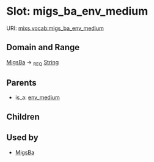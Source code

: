 
# Slot: migs_ba_env_medium




URI: [mixs.vocab:migs_ba_env_medium](https://w3id.org/mixs/vocab/migs_ba_env_medium)


## Domain and Range

[MigsBa](MigsBa.md) ->  <sub>REQ</sub> [String](types/String.md)

## Parents

 *  is_a: [env_medium](env_medium.md)

## Children


## Used by

 * [MigsBa](MigsBa.md)
